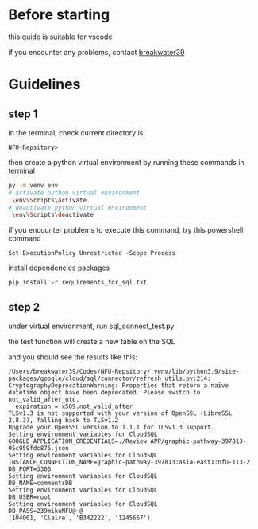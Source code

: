 # Before starting

this quide is suitable for vscode

if you encounter any problems, contact [breakwater39](mailto:41043152@gm.nfu.edu.tw)

# Guidelines

## step 1

in the terminal, check current directory is

    NFU-Repsitory>

then create a python virtual environment by running these commands in terminal
```bash
py -m venv env
# activate python virtual environment
.\env\Scripts\activate
# deactivate python virtual environment
.\env\Scripts\deactivate
```

if you encounter problems to execute this command, try this powershell command

```
Set-ExecutionPolicy Unrestricted -Scope Process
```

install dependencies packages

    pip install -r requirements_for_sql.txt

## step 2

under virtual environment, run sql_connect_test.py

the test function will create a new table on the SQL

and you should see the results like this:

```
/Users/breakwater39/Codes/NFU-Repsitory/.venv/lib/python3.9/site-packages/google/cloud/sql/connector/refresh_utils.py:214: CryptographyDeprecationWarning: Properties that return a naïve datetime object have been deprecated. Please switch to not_valid_after_utc.
  expiration = x509.not_valid_after
TLSv1.3 is not supported with your version of OpenSSL (LibreSSL 2.8.3), falling back to TLSv1.2
Upgrade your OpenSSL version to 1.1.1 for TLSv1.3 support.
Setting environment variables for CloudSQL
GOOGLE_APPLICATION_CREDENTIALS=./Review APP/graphic-pathway-397813-95c959fdc875.json
Setting environment variables for CloudSQL
INSTANCE_CONNECTION_NAME=graphic-pathway-397813:asia-east1:nfu-113-2
DB_PORT=3306
Setting environment variables for CloudSQL
DB_NAME=commentsDB
Setting environment variables for CloudSQL
DB_USER=root
Setting environment variables for CloudSQL
DB_PASS=239mikuNFU@~@
(104001, 'Claire', 'B342222', '1245667')

```